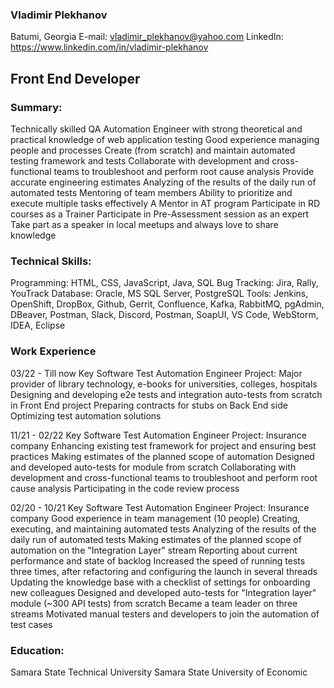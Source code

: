 ### Vladimir Plekhanov
Batumi, Georgia
E-mail: vladimir_plekhanov@yahoo.com
LinkedIn: https://www.linkedin.com/in/vladimir-plekhanov

## Front End Developer

### Summary:
Technically skilled QA Automation Engineer with strong theoretical and practical knowledge of web application testing
Good experience managing people and processes
Create (from scratch) and maintain automated testing framework and tests
Collaborate with development and cross-functional teams to troubleshoot and perform root cause analysis
Provide accurate engineering estimates
Analyzing of the results of the daily run of automated tests
Mentoring of team members
Ability to prioritize and execute multiple tasks effectively
A Mentor in AT program
Participate in RD courses as a Trainer
Participate in Pre-Assessment session as an expert
Take part as a speaker in local meetups and always love to share knowledge

### Technical Skills:
Programming: 		HTML, CSS, JavaScript, Java, SQL
Bug Tracking: 		Jira, Rally, YouTrack
Database: 		    Oracle, MS SQL Server, PostgreSQL
Tools: 			    Jenkins, OpenShift, DropBox, Github, Gerrit, Confluence, Kafka, RabbitMQ, pgAdmin, DBeaver, Postman, Slack, Discord, Postman, SoapUI, VS Code, WebStorm, IDEA, Eclipse

### Work Experience
03/22 - Till now Key Software Test Automation Engineer
Project: Major provider of library technology, e-books for universities, colleges, hospitals
Designing and developing e2e tests and integration auto-tests from scratch in Front End project
Preparing contracts for stubs on Back End side
Optimizing test automation solutions

11/21 - 02/22 Key Software Test Automation Engineer
Project: Insurance company
Enhancing existing test framework for project and ensuring best practices
Making estimates of the planned scope of automation
Designed and developed auto-tests for module from scratch
Collaborating with development and cross-functional teams to troubleshoot and perform root cause analysis
Participating in the code review process

02/20 - 10/21 Key Software Test Automation Engineer
Project: Insurance company
Good experience in team management (10 people)
Creating, executing, and maintaining automated tests
Analyzing of the results of the daily run of automated tests
Making estimates of the planned scope of automation on the "Integration Layer" stream
Reporting about current performance and state of backlog
Increased the speed of running tests three times, after refactoring and configuring the launch in several threads
Updating the knowledge base with a checklist of settings for onboarding new colleagues
Designed and developed auto-tests for "Integration layer" module (~300 API tests) from scratch
Became a team leader on three streams
Motivated manual testers and developers to join the automation of test cases

### Education:
Samara State Technical University
Samara State University of Economic